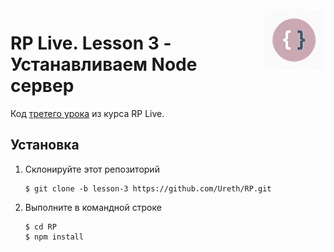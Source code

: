 <img src="logo.png" align="right"/>

# RP Live. Lesson 3 - Устанавливаем Node сервер

Код [третего урока]() из курса RP Live.

## Установка

1) Склонируйте этот репозиторий

    ```
    $ git clone -b lesson-3 https://github.com/Ureth/RP.git

    ```

2) Выполните в командной строке

    ```
    $ cd RP
    $ npm install

    ```
    
    
    
    
    
